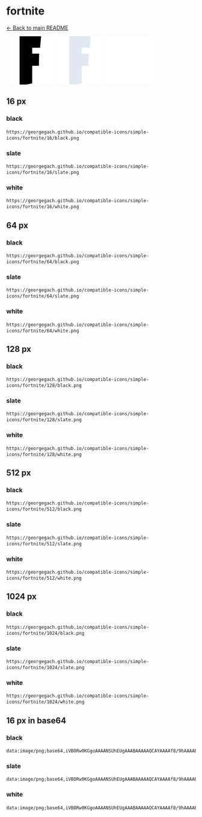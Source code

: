 # fortnite

[← Back to main README](../../README.md)


<img src="./128/black.png" width="128" alt="fortnite black icon" />
<img src="./128/slate.png" width="128" alt="fortnite slate icon" />
<img src="./128/white.png" width="128" alt="fortnite white icon" />

## 16 px

### black
```
https://georgegach.github.io/compatible-icons/simple-icons/fortnite/16/black.png
```

### slate
```
https://georgegach.github.io/compatible-icons/simple-icons/fortnite/16/slate.png
```

### white
```
https://georgegach.github.io/compatible-icons/simple-icons/fortnite/16/white.png
```

## 64 px

### black
```
https://georgegach.github.io/compatible-icons/simple-icons/fortnite/64/black.png
```

### slate
```
https://georgegach.github.io/compatible-icons/simple-icons/fortnite/64/slate.png
```

### white
```
https://georgegach.github.io/compatible-icons/simple-icons/fortnite/64/white.png
```

## 128 px

### black
```
https://georgegach.github.io/compatible-icons/simple-icons/fortnite/128/black.png
```

### slate
```
https://georgegach.github.io/compatible-icons/simple-icons/fortnite/128/slate.png
```

### white
```
https://georgegach.github.io/compatible-icons/simple-icons/fortnite/128/white.png
```

## 512 px

### black
```
https://georgegach.github.io/compatible-icons/simple-icons/fortnite/512/black.png
```

### slate
```
https://georgegach.github.io/compatible-icons/simple-icons/fortnite/512/slate.png
```

### white
```
https://georgegach.github.io/compatible-icons/simple-icons/fortnite/512/white.png
```

## 1024 px

### black
```
https://georgegach.github.io/compatible-icons/simple-icons/fortnite/1024/black.png
```

### slate
```
https://georgegach.github.io/compatible-icons/simple-icons/fortnite/1024/slate.png
```

### white
```
https://georgegach.github.io/compatible-icons/simple-icons/fortnite/1024/white.png
```

## 16 px in base64

### black
```
data:image/png;base64,iVBORw0KGgoAAAANSUhEUgAAABAAAAAQCAYAAAAf8/9hAAAABmJLR0QA/wD/AP+gvaeTAAAAg0lEQVQ4jd3RPQrCQBCG4QdRBPtcx8o2d/QEXsLOK4Qg2MUq4A9WrpVNslnWTecH08zPy8x8jHVAmIj9sHkRAaR0ngMIaIfJZcbgFR1WaEoAJ9RTxZwTKuywzejF2IUXHriUbrDGBs9SwFfvWPIXF7pSwGwXkvoDQOyJAT1uuOOYAnwA0TgfdslFHjUAAAAASUVORK5CYII=
```

### slate
```
data:image/png;base64,iVBORw0KGgoAAAANSUhEUgAAABAAAAAQCAYAAAAf8/9hAAAABmJLR0QA/wD/AP+gvaeTAAAAtklEQVQ4jd2RMQ4BURRFz50QiYZGqNiCFai0CjuwNRuQWIPOFkTEFGIkMpMQlfynUfB9w0xUbnnuy8197wlP8T6dgcY+BzBp2ms3Jo8sCg6GIIC7bnxUeTfrS8KkyrpwgOBgWOKcqpFYlWigZbfTHL1zgzd4lrW2STaMd+kg5H5s4KAvs7mkI9At3EBQA9UdXEL+Fyvcg4QL8a+/AEpKBfzgC/n6g4DXI0omswzjBNHZRbbIC7gB9HUyqLYhFGoAAAAASUVORK5CYII=
```

### white
```
data:image/png;base64,iVBORw0KGgoAAAANSUhEUgAAABAAAAAQCAYAAAAf8/9hAAAABmJLR0QA/wD/AP+gvaeTAAAAhklEQVQ4jd2ROw7CMBAFxygIiT7XSUXLHTkBl6DjCghFShcqJD6iYqhoLCcYp8uUz+uR1w8i1L3D7OL5RRz8oJ0iEDjHYZVx8QL0wBI4lQiOIYTt0GHOCrW6UZuM2WQLL/WhdqUvWAFr4Fkq+PJOhf+00JcKJrcwygwEqU8UuAI34A4cxgQfdEtSSROjNqoAAAAASUVORK5CYII=
```

